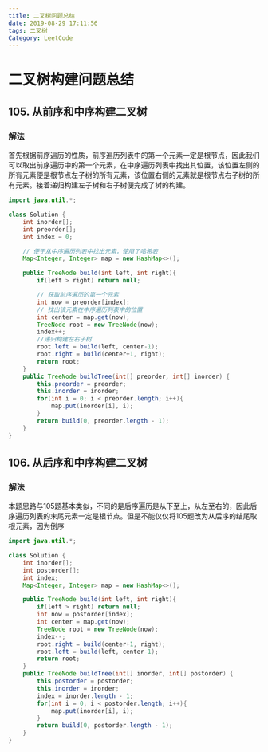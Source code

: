 ```yaml
---
title: 二叉树问题总结
date: 2019-08-29 17:11:56
tags: 二叉树
Category: LeetCode
---
```


# 二叉树构建问题总结

## 105. 从前序和中序构建二叉树

### 解法

首先根据前序遍历的性质，前序遍历列表中的第一个元素一定是根节点，因此我们可以取出前序遍历中的第一个元素，在中序遍历列表中找出其位置，该位置左侧的所有元素便是根节点左子树的所有元素，该位置右侧的元素就是根节点右子树的所有元素。接着递归构建左子树和右子树便完成了树的构建。

```java
import java.util.*;

class Solution {
    int inorder[];
    int preorder[];
    int index = 0;

    // 便于从中序遍历列表中找出元素，使用了哈希表
    Map<Integer, Integer> map = new HashMap<>();

    public TreeNode build(int left, int right){
        if(left > right) return null;

        // 获取前序遍历的第一个元素
        int now = preorder[index];
        // 找出该元素在中序遍历列表中的位置
        int center = map.get(now);
        TreeNode root = new TreeNode(now);
        index++;
        //递归构建左右子树
        root.left = build(left, center-1);
        root.right = build(center+1, right);
        return root;
    }
    public TreeNode buildTree(int[] preorder, int[] inorder) {
        this.preorder = preorder;
        this.inorder = inorder;
        for(int i = 0; i < preorder.length; i++){
            map.put(inorder[i], i);
        }
        return build(0, preorder.length - 1);
    }
}
```

## 106. 从后序和中序构建二叉树

### 解法

本题思路与105题基本类似，不同的是后序遍历是从下至上，从左至右的，因此后序遍历列表的末尾元素一定是根节点。但是不能仅仅将105题改为从后序的结尾取根元素，因为倒序

```java
import java.util.*;

class Solution {
    int inorder[];
    int postorder[];
    int index;
    Map<Integer, Integer> map = new HashMap<>();

    public TreeNode build(int left, int right){
        if(left > right) return null;
        int now = postorder[index];
        int center = map.get(now);
        TreeNode root = new TreeNode(now);
        index--;
        root.right = build(center+1, right);
        root.left = build(left, center-1);
        return root;
    }
    public TreeNode buildTree(int[] inorder, int[] postorder) {
        this.postorder = postorder;
        this.inorder = inorder;
        index = inorder.length - 1;
        for(int i = 0; i < postorder.length; i++){
            map.put(inorder[i], i);
        }
        return build(0, postorder.length - 1);
    }
}
```

